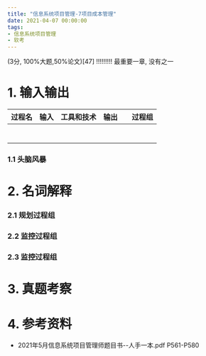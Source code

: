 ```yaml
---
title: "信息系统项目管理-7项目成本管理"
date: 2021-04-07 00:00:00
tags:
- 信息系统项目管理
- 软考
---
```


(3分, 100%大题,50%论文)[47] !!!!!!!!! 最重要一章, 没有之一



# 1. 输入输出

| 过程名 | 输入 | 工具和技术 | 输出 |      | 过程组 |
| ------ | ---- | ---------- | ---- | ---- | ------ |
|        |      |            |      |      |        |
|        |      |            |      |      |        |
|        |      |            |      |      |        |
|        |      |            |      |      |        |
|        |      |            |      |      |        |
|        |      |            |      |      |        |
|        |      |            |      |      |        |

<!-- more -->

### 1.1 头脑风暴



# 2. 名词解释

### 2.1 规划过程组

### 2.2 监控过程组

### 2.3 监控过程组



# 3. 真题考察



# 4. 参考资料

+ 2021年5月信息系统项目管理师题目书--人手一本.pdf P561-P580

